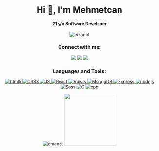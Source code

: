 <h1 align="center">Hi 👋, I'm Mehmetcan</h1>
<h4 align="center" >21 y/o Software Developer </h2>

<p align="middle"> <img src="https://komarev.com/ghpvc/?username=emanet&label=Profile%20views&color=0e75b6&style=flat" alt="emanet" /></p>
<h3 align="center">Connect with me:</h2>
<p align="center">
  <a href="https://linkedin.com/in/emanetmehmetcan"><img src="https://img.shields.io/badge/linkedin-0077B5.svg?style=for-the-badge&logo=linkedin&logoColor=white"/></a>
  <a href="https://twitter.com/menectradev"><img src="https://img.shields.io/badge/twitter-1DA1F2.svg?style=for-the-badge&logo=twitter&logoColor=white"/></a>
  <a href="mailto:mehmetcanemanet@gmail.com"><img src="https://img.shields.io/badge/Gmail-D14836?style=for-the-badge&logo=gmail&logoColor=white"/></a>
</p>
<h3 align="center">Languages and Tools:</h2>
<p align="center">
 <a href="https://www.w3schools.com/html/" target="_blank"> <img src="https://img.shields.io/badge/HTML5-E34F26?style=for-the-badge&logo=html5&logoColor=white" alt="html5"/>
 <a href="https://www.w3schools.com/css/" target="_blank"> <img src="https://img.shields.io/badge/CSS3-1572B6?style=for-the-badge&logo=css3&logoColor=white" alt="CSS3"/> 
 <a href="https://www.w3schools.com/js/" target="_blank"> <img src="https://img.shields.io/badge/JavaScript-F7DF1E?style=for-the-badge&logo=javascript&logoColor=black" alt="JS"/>
 <a href="https://reactjs.org/" target="_blank"> <img src="https://img.shields.io/badge/React-20232A?style=for-the-badge&logo=react&logoColor=61DAFB" alt="React"/>
 <a href="https://vuejs.org/" target="_blank"> <img src="https://img.shields.io/badge/Vue.js-35495E?style=for-the-badge&logo=vue-dot-js&logoColor=4FC08D" alt="VueJs"/>
 <a href="https://www.mongodb.com/" target="_blank"> <img src="https://img.shields.io/badge/MongoDB-4EA94B?style=for-the-badge&logo=mongodb&logoColor=white" alt="MongoDB"/> 
 <a href="https://expressjs.com/" target="_blank"> <img src="https://img.shields.io/badge/Express.js-000000?style=for-the-badge&logo=express&logoColor=white" alt="Express"/> 
 <a href="https://nodejs.org/en/" target="_blank"> <img src="https://img.shields.io/badge/Node.js-43853D?style=for-the-badge&logo=node-dot-js&logoColor=white" alt="nodejs"/> 
 <a href="https://sass-lang.com/" target="_blank"> <img src="https://img.shields.io/badge/Sass-CC6699?style=for-the-badge&logo=sass&logoColor=white" alt="Sass"/> 
 <a href="https://www.tutorialspoint.com/cprogramming/index.htm" target="_blank"> <img src="https://img.shields.io/badge/C-00599C?style=for-the-badge&logo=c&logoColor=white" alt="C"/> 
 <a href="https://www.cplusplus.com/" target="_blank"> <img src="https://img.shields.io/badge/C%2B%2B-00599C?style=for-the-badge&logo=c%2B%2B&logoColor=white" alt="cpp"/> </a>
</p>

<p align="center">
 
<img src="https://github-readme-stats.vercel.app/api/top-langs/?username=emanet&langs_count=5&layout=compact&hide=html&theme=radical" alt="emanet"/>
<img height="170em" src="https://github-readme-stats.vercel.app/api?username=emanet&include_all_commits=true&count_private=true&show_icons=true&theme=radical"/>
</p>

